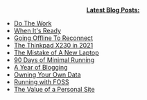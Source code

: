 <p align="center">
  <b><a href="https://atthis.link">Latest Blog Posts:</a></b>
</p>

<!-- BLOG-POST-LIST:START -->
- [Do The Work](https://atthis.link/blog/2021/time.html)
- [When It's Ready](https://atthis.link/blog/2021/reveal.html)
- [Going Offline To Reconnect](https://atthis.link/blog/2021/stepback.html)
- [The Thinkpad X230 in 2021](https://atthis.link/blog/2021/thinkpad.html)
- [The Mistake of A New Laptop](https://atthis.link/blog/2021/reassesstech.html)
- [90 Days of Minimal Running](https://atthis.link/blog/2021/minimalrunning.html)
- [A Year of Blogging](https://atthis.link/blog/2021/oneyear.html)
- [Owning Your Own Data](https://atthis.link/blog/2021/yourowndata.html)
- [Running with FOSS](https://atthis.link/blog/2021/fossfitness.html)
- [The Value of a Personal Site](https://atthis.link/blog/2021/personalsite.html)
<!-- BLOG-POST-LIST:END -->
